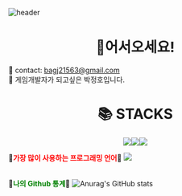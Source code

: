 ![header](https://capsule-render.vercel.app/api?type=waving&animation=scaleIn&color=gradient&height=300&section=header&text=Parkjung2016's%20Github&fontSize=55&fontAlign=60&stroke=00FF00&strokeWidth=.6)

# <center>🎉**어서오세요!**</center>
💌 contact: bagj21563@gmail.com  
🎩 게임개발자가 되고싶은 박정호입니다.

# <center>📚 STACKS</center>
<center> <img src="https://img.shields.io/badge/C-black.svg?style=flat&logo=C&logoColor=white"><img src="https://img.shields.io/badge/CSharp-gray.svg?style=flat&logo=c#"><img src="https://img.shields.io/badge/C++-239DFF.svg?style=flat&logo=c%2B%2B&logoColor=00599C"></center>




🍅<span style="color:red">**가장 많이 사용하는 프로그래밍 언어**</span>🍅
<img src="https://github-readme-stats.vercel.app/api/top-langs/?username=Parkjung2016&layout=compact"><br><br>




🥝<span style="color:green">**나의 Github 통계**</span>🥝
![Anurag's GitHub stats](https://github-readme-stats.vercel.app/api?username=Parkjung2016&show_icons=true&theme=radical)


